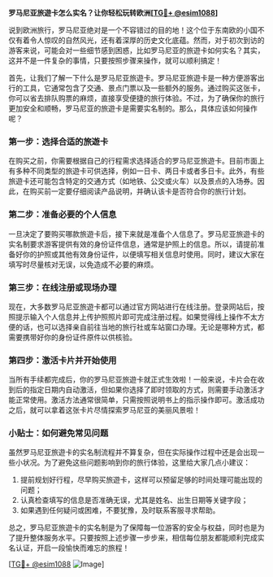 **罗马尼亚旅遊卡怎么实名？让你轻松玩转欧洲[[TG💪+ @esim1088](https://t.me/s/esim1088)]**

说到欧洲旅行，罗马尼亚绝对是一个不容错过的目的地！这个位于东南欧的小国不仅有着令人惊叹的自然风光，还有着深厚的历史文化底蕴。然而，对于初次到访的游客来说，可能会对一些细节感到困惑，比如罗马尼亚的旅遊卡如何实名？其实，这并不是一件复杂的事情，只要按照步骤来操作，就可以顺利搞定！

首先，让我们了解一下什么是罗马尼亚旅遊卡。罗马尼亚旅遊卡是一种方便游客出行的工具，它通常包含了交通、景点门票以及一些额外的服务。通过购买这张卡，你可以省去排队购票的麻烦，直接享受便捷的旅行体验。不过，为了确保你的旅行更加安全和顺畅，罗马尼亚的旅遊卡是需要实名制的。那么，具体应该如何操作呢？

### 第一步：选择合适的旅遊卡

在购买之前，你需要根据自己的行程需求选择适合的罗马尼亚旅遊卡。目前市面上有多种不同类型的旅遊卡可供选择，例如一日卡、两日卡或者多日卡。此外，有些旅遊卡还可能包含特定的交通方式（如地铁、公交或火车）以及景点的入场券。因此，在购买前一定要仔细阅读产品说明，并确认该卡是否符合你的旅行计划。

### 第二步：准备必要的个人信息

一旦决定了要购买哪款旅遊卡后，接下来就是准备个人信息了。罗马尼亚旅遊卡的实名制要求游客提供有效的身份证件信息，通常是护照上的信息。所以，请提前准备好你的护照或其他有效身份证件，以便填写相关信息时使用。同时，建议大家在填写时尽量核对无误，以免造成不必要的麻烦。

### 第三步：在线注册或现场办理

现在，大多数罗马尼亚旅遊卡都可以通过官方网站进行在线注册。登录网站后，按照提示输入个人信息并上传护照照片即可完成注册过程。如果觉得线上操作不太方便的话，也可以选择亲自前往当地的旅行社或车站窗口办理。无论是哪种方式，都需要携带好你的身份证件原件以供核验。

### 第四步：激活卡片并开始使用

当所有手续都完成后，你的罗马尼亚旅遊卡就正式生效啦！一般来说，卡片会在收到后的指定日期内自动激活，但如果你选择了即时领取的方式，则需要手动激活才能正常使用。激活方法通常很简单，只需按照说明书上的指示操作即可。激活成功之后，就可以拿着这张卡片尽情探索罗马尼亚的美丽风景啦！

### 小贴士：如何避免常见问题

虽然罗马尼亚旅遊卡的实名制流程并不算复杂，但在实际操作过程中还是会出现一些小状况。为了避免这些问题影响到你的旅行体验，这里给大家几点小建议：

1. 提前规划好行程，尽早购买旅遊卡，这样可以预留足够的时间处理可能出现的问题；
2. 认真检查填写的信息是否准确无误，尤其是姓名、出生日期等关键字段；
3. 如果遇到任何疑问或困难，不要犹豫，及时联系客服寻求帮助。

总之，罗马尼亚旅遊卡的实名制是为了保障每一位游客的安全与权益，同时也是为了提升整体服务水平。只要按照上述步骤一步步来，相信每位朋友都能顺利完成实名认证，开启一段愉快而难忘的旅程！

[[TG💪+ @esim1088](https://t.me/s/esim1088) ![Image](https://i.postimg.cc/4NQfJmqS/Snipaste-2025-05-13-00-14-12.png)]